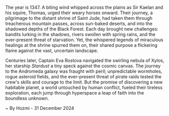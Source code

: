 
The year is 1347.  A biting wind whipped across the plains as Sir Kaelan and his squire, Thomas, urged their weary horses onward. Their journey, a pilgrimage to the distant shrine of Saint Jude, had taken them through treacherous mountain passes, across sun-baked deserts, and into the shadowed depths of the Black Forest.  Each day brought new challenges: bandits lurking in the shadows, rivers swollen with spring rains, and the ever-present threat of starvation. Yet, the whispered legends of miraculous healings at the shrine spurred them on, their shared purpose a flickering flame against the vast, uncertain landscape.


Centuries later, Captain Eva Rostova navigated the swirling nebula of Xylos, her starship *Stardust* a tiny speck against the cosmic canvas.  The journey to the Andromeda galaxy was fraught with peril; unpredictable wormholes, rogue asteroid fields, and the ever-present threat of pirate raids tested the crew's skills and courage to the limit. But the promise of discovering a new habitable planet, a world untouched by human conflict, fueled their tireless exploration, each jump through hyperspace a leap of faith into the boundless unknown.

~ By Hozmi - 31 December 2024
